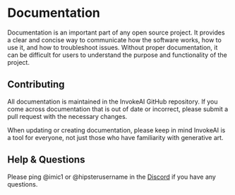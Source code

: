 # Documentation

Documentation is an important part of any open source project. It provides a clear and concise way to communicate how the software works, how to use it, and how to troubleshoot issues. Without proper documentation, it can be difficult for users to understand the purpose and functionality of the project. 

## Contributing

All documentation is maintained in the InvokeAI GitHub repository. If you come across documentation that is out of date or incorrect, please submit a pull request with the necessary changes. 

When updating or creating documentation, please keep in mind InvokeAI is a tool for everyone, not just those who have familiarity with generative art. 

## Help & Questions

Please ping @imic1 or @hipsterusername in the [Discord](https://discord.com/channels/1020123559063990373/1049495067846524939) if you have any questions.